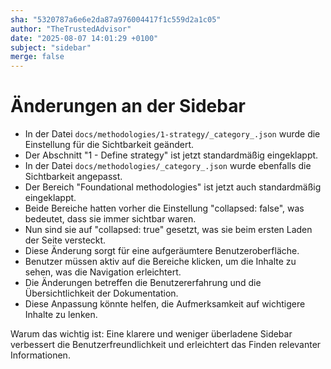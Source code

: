 ```yaml
---
sha: "5320787a6e6e2da87a976004417f1c559d2a1c05"
author: "TheTrustedAdvisor"
date: "2025-08-07 14:01:29 +0100"
subject: "sidebar"
merge: false
---
```


# Änderungen an der Sidebar

- In der Datei `docs/methodologies/1-strategy/_category_.json` wurde die Einstellung für die Sichtbarkeit geändert.
- Der Abschnitt "1 - Define strategy" ist jetzt standardmäßig eingeklappt.
- In der Datei `docs/methodologies/_category_.json` wurde ebenfalls die Sichtbarkeit angepasst.
- Der Bereich "Foundational methodologies" ist jetzt auch standardmäßig eingeklappt.
- Beide Bereiche hatten vorher die Einstellung "collapsed: false", was bedeutet, dass sie immer sichtbar waren.
- Nun sind sie auf "collapsed: true" gesetzt, was sie beim ersten Laden der Seite versteckt.
- Diese Änderung sorgt für eine aufgeräumtere Benutzeroberfläche.
- Benutzer müssen aktiv auf die Bereiche klicken, um die Inhalte zu sehen, was die Navigation erleichtert.
- Die Änderungen betreffen die Benutzererfahrung und die Übersichtlichkeit der Dokumentation.
- Diese Anpassung könnte helfen, die Aufmerksamkeit auf wichtigere Inhalte zu lenken.

Warum das wichtig ist: Eine klarere und weniger überladene Sidebar verbessert die Benutzerfreundlichkeit und erleichtert das Finden relevanter Informationen.

